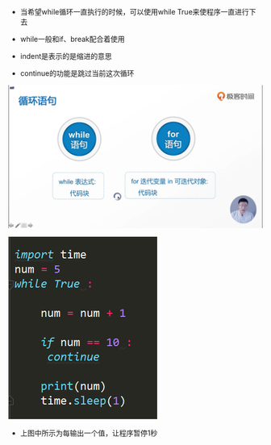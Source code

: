 - 当希望while循环一直执行的时候，可以使用while True来使程序一直进行下去

- while一般和if、break配合着使用

- indent是表示的是缩进的意思

- continue的功能是跳过当前这次循环

![1561881366332](assets/1561881366332.png)

![1561881443722](assets/1561881443722.png)

-  上图中所示为每输出一个值，让程序暂停1秒
